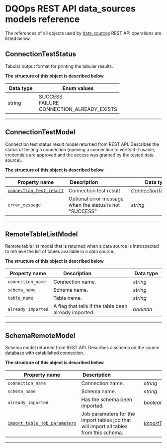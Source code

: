 # DQOps REST API data_sources models reference
The references of all objects used by [data_sources](/docs/client/operations/data_sources.md) REST API operations are listed below.


## ConnectionTestStatus
Tabular output format for printing the tabular results.


**The structure of this object is described below**


|&nbsp;Data&nbsp;type&nbsp;|&nbsp;Enum&nbsp;values&nbsp;|
|-----------|-------------|
|string|SUCCESS<br/>FAILURE<br/>CONNECTION_ALREADY_EXISTS<br/>|

___

## ConnectionTestModel
Connection test status result model returned from REST API. Describes the status of testing a connection
 (opening a connection to verify if it usable, credentials are approved and the access was granted by the tested data source).


**The structure of this object is described below**


|&nbsp;Property&nbsp;name&nbsp;|&nbsp;Description&nbsp;&nbsp;&nbsp;&nbsp;&nbsp;&nbsp;&nbsp;&nbsp;&nbsp;&nbsp;&nbsp;&nbsp;&nbsp;&nbsp;&nbsp;&nbsp;&nbsp;&nbsp;&nbsp;&nbsp;&nbsp;|&nbsp;Data&nbsp;type&nbsp;|
|---------------|---------------------------------|-----------|
|<span class="no-wrap-code">[`connection_test_result`](#connectionteststatus)</span>|Connection test result|*[ConnectionTestStatus](#connectionteststatus)*|
|<span class="no-wrap-code">`error_message`</span>|Optional error message when the status is not "SUCCESS"|*string*|


___

## RemoteTableListModel
Remote table list model that is returned when a data source is introspected to retrieve the list of tables available in a data source.


**The structure of this object is described below**


|&nbsp;Property&nbsp;name&nbsp;|&nbsp;Description&nbsp;&nbsp;&nbsp;&nbsp;&nbsp;&nbsp;&nbsp;&nbsp;&nbsp;&nbsp;&nbsp;&nbsp;&nbsp;&nbsp;&nbsp;&nbsp;&nbsp;&nbsp;&nbsp;&nbsp;&nbsp;|&nbsp;Data&nbsp;type&nbsp;|
|---------------|---------------------------------|-----------|
|<span class="no-wrap-code">`connection_name`</span>|Connection name.|*string*|
|<span class="no-wrap-code">`schema_name`</span>|Schema name.|*string*|
|<span class="no-wrap-code">`table_name`</span>|Table name.|*string*|
|<span class="no-wrap-code">`already_imported`</span>|A flag that tells if the table been already imported.|*boolean*|


___

## SchemaRemoteModel
Schema model returned from REST API. Describes a schema on the source database with established connection.


**The structure of this object is described below**


|&nbsp;Property&nbsp;name&nbsp;|&nbsp;Description&nbsp;&nbsp;&nbsp;&nbsp;&nbsp;&nbsp;&nbsp;&nbsp;&nbsp;&nbsp;&nbsp;&nbsp;&nbsp;&nbsp;&nbsp;&nbsp;&nbsp;&nbsp;&nbsp;&nbsp;&nbsp;|&nbsp;Data&nbsp;type&nbsp;|
|---------------|---------------------------------|-----------|
|<span class="no-wrap-code">`connection_name`</span>|Connection name.|*string*|
|<span class="no-wrap-code">`schema_name`</span>|Schema name.|*string*|
|<span class="no-wrap-code">`already_imported`</span>|Has the schema been imported.|*boolean*|
|<span class="no-wrap-code">[`import_table_job_parameters`](/docs/client/models/jobs.md#importtablesqueuejobparameters)</span>|Job parameters for the import tables job that will import all tables from this schema.|*[ImportTablesQueueJobParameters](/docs/client/models/jobs.md#importtablesqueuejobparameters)*|


___

